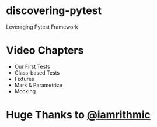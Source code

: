 # discovering-pytest
Leveraging Pytest Framework

# Video Chapters
- Our First Tests
- Class-based Tests
- Fixtures
- Mark & Parametrize
- Mocking

# Huge Thanks to <a href = "https://www.youtube.com/watch?v=cHYq1MRoyI0"> @iamrithmic </a>
